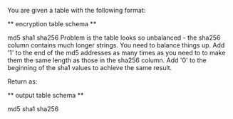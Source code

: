 You are given a table with the following format:

** encryption table schema **

md5
sha1
sha256
Problem is the table looks so unbalanced - the sha256 column contains much longer strings. You need to balance things up. Add '1' to the end of the md5 addresses as many times as you need to to make them the same length as those in the sha256 column. Add '0' to the beginning of the sha1 values to achieve the same result.

Return as:

** output table schema **

md5
sha1
sha256
